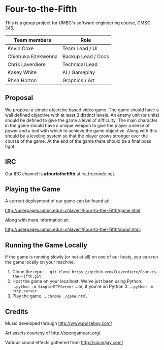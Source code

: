 Four-to-the-Fifth
=================

This is a group project for UMBC's software engineering course, CMSC 345.

| Team members       | Role               |
| ------------------ | ----------------   |
| Kevin Coxe         | Team Lead / UI     |
| Chiebuka Ezekwenna | Backup Lead / Docs |
| Chris Laverdiere   | Technical Lead     |
| Kasey White        | AI / Gameplay      |
| Rhea Horton        | Graphics / Art     |

Proposal
-----------------
We propose a simple objective based video game. The game should have a well defined objective with at least 3 distinct levels. An enemy unit (or units) should be defined to give the game a level of difficulty. The main character in the game should have a unique weapon to give the player a sense of power and a tool with which to achieve the game objective. Along with this should be a leveling system so that the player grows stronger over the course of the game. At the end of the game there should be a final boss fight.

IRC
-----------------
Our IRC channel is **#fourtothefifth** at irc.freenode.net.

Playing the Game
-----------------
A current deployment of our game can be found at:

http://userpages.umbc.edu/~chlaver1/Four-to-the-Fifth/game.html

Along with more information at:

http://userpages.umbc.edu/~chlaver1/Four-to-the-Fifth/about.html

Running the Game Locally
------------------------
If the game is running slowly (or not at all) on one of our hosts, you can run the game locally on your machine.

1. Clone the repo:
... `git clone https://github.com/CLaverdiere/Four-to-the-Fifth.git`
2. Host the game on your localhost. We've just been using Python:
...`python -m SimpleHTTPServer`
...or, if you're on Python 3:
...`python -m http.server` 
3. Play the game.
...`chrome ./game.html`

Credits
-----------------
Music developed through http://www.pulseboy.com/

Art assets courtesy of http://opengameart.org/

Various sound effects gathered from http://soundjay.com/

